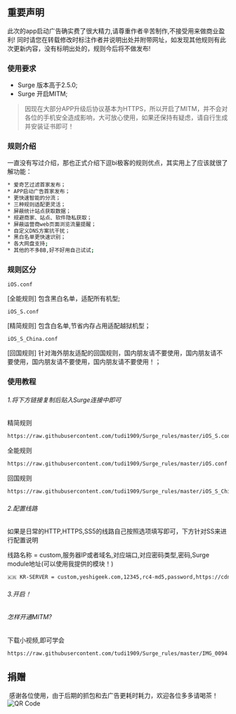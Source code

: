 ## 重要声明
此次的app启动广告确实费了很大精力,请尊重作者辛苦制作,不接受用来做商业盈利!
同时请您在转载修改时标注作者并说明出处并附带网址，如发现其他规则有此次更新内容，没有标明出处的，规则今后将不做发布!


  
### 使用要求

 - Surge 版本高于2.5.0;
 - Surge 开启MITM;
> 因现在大部分APP升级后协议基本为HTTPS，所以开启了MITM，并不会对各位的手机安全造成影响，大可放心使用，如果还保持有疑虑，请自行生成并安装证书即可！

### 规则介绍

一直没有写过介绍，那也正式介绍下逗bi极客的规则优点，其实用上了应该就很了解功能：

```sh
* 爱奇艺过滤首家发布；
* APP启动广告首家发布；
* 更快速智能的分流；
* 三种规则适配更灵活；
* 屏蔽统计站点获取数据；
* 规避商家、站点、软件隐私获取；
* 屏蔽运营商web页面浏览流量提醒；
* 自定义DNS方案抗干扰；
* 黑白名单更快速识别；
* 各大网盘支持;
* 其他的不多BB,好不好用自己试试;
```

### 规则区分

`iOS.conf`

[全能规则]
包含黑白名单，适配所有机型;

`iOS_S.conf`

[精简规则]
包含白名单,节省内存占用适配越狱机型；

`iOS_S_China.conf`

[回国规则]
针对海外朋友适配的回国规则，国内朋友请不要使用，国内朋友请不要使用，国内朋友请不要使用，国内朋友请不要使用！；


### 使用教程

###### 1.将下方链接复制后贴入Surge连接中即可

精简规则
```sh
https://raw.githubusercontent.com/tudi1909/Surge_rules/master/iOS_S.conf
```


全能规则
```sh
https://raw.githubusercontent.com/tudi1909/Surge_rules/master/iOS.conf
```

回国规则
```sh
https://raw.githubusercontent.com/tudi1909/Surge_rules/master/iOS_S_China.conf
```

###### 2.配置线路

如果是日常的HTTP,HTTPS,SS5的线路自己按照选项填写即可，下方针对SS来进行配置说明

线路名称 = custom,服务器IP或者域名,对应端口,对应密码类型,密码,Surge module地址(可以使用我提供的模块！)
```sh
🇰🇷 KR-SERVER = custom,yeshigeek.com,12345,rc4-md5,password,https://cdn.qingjie.me:443/surge/ss.module
```

###### 3.开启！

###### 怎样开通MITM?
下载小视频,即可学会
```sh
https://raw.githubusercontent.com/tudi1909/Surge_rules/master/IMG_0094.MP4
```

## 捐赠
  感谢各位使用，由于后期的抓包和去广告更耗时耗力，欢迎各位多多请喝茶！
![QR Code](https://raw.githubusercontent.com/tudi1909/Surge_rules/master/q.png)
